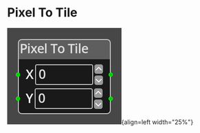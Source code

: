 
# Pixel To Tile 

![Pixel To Tile Node](../../assets/nodes/pixel_to_tile.png){align=left width="25%"}

